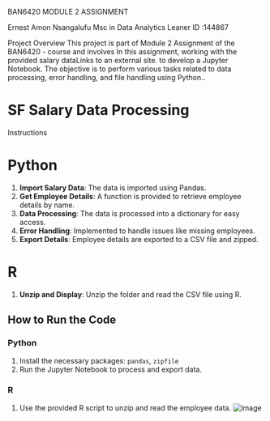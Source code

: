 BAN6420 MODULE 2 ASSIGNMENT

Ernest Amon Nsangalufu
Msc in Data Analytics
Leaner ID :144867


Project Overview
This project is part of Module 2 Assignment of the BAN6420 - course and involves In this assignment, working with the provided salary dataLinks to an external site. to develop a Jupyter Notebook. The objective is to perform various tasks related to data processing, error handling, and file handling using Python..
# SF Salary Data Processing
 Instructions
# Python
1. **Import Salary Data**: The data is imported using Pandas.
2. **Get Employee Details**: A function is provided to retrieve employee details by name.
3. **Data Processing**: The data is processed into a dictionary for easy access.
4. **Error Handling**: Implemented to handle issues like missing employees.
5. **Export Details**: Employee details are exported to a CSV file and zipped.

# R
1. **Unzip and Display**: Unzip the folder and read the CSV file using R.
## How to Run the Code
### Python
1. Install the necessary packages: `pandas`, `zipfile`
2. Run the Jupyter Notebook to process and export data.
### R
1. Use the provided R script to unzip and read the employee data.
![image](https://github.com/user-attachments/assets/3fdc5704-2c39-4f33-91aa-706f8aa605b0)
